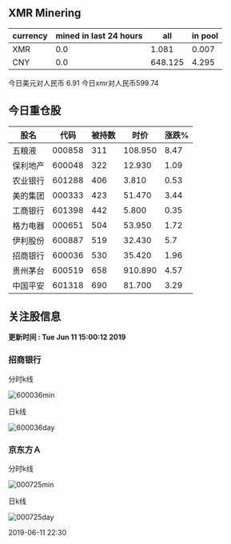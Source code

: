 ## XMR Minering

|currency|mined in last 24 hours|all|in pool|
|---|---|---|---|
|XMR|0.0|1.081|0.007|
|CNY|0.0|648.125|4.295|

今日美元对人民币 6.91	今日xmr对人民币599.74


## 今日重仓股 

|股名|代码|被持数|时价|涨跌%|
|---|---|---|---|---|
|五粮液|000858|311|108.950|8.47|
|保利地产|600048|322|12.930|1.09|
|农业银行|601288|406|3.810|0.53|
|美的集团|000333|423|51.470|3.44|
|工商银行|601398|442|5.800|0.35|
|格力电器|000651|504|53.950|1.72|
|伊利股份|600887|519|32.430|5.7|
|招商银行|600036|530|35.420|1.96|
|贵州茅台|600519|658|910.890|4.57|
|中国平安|601318|690|81.700|3.29|

## 关注股信息
**更新时间 : Tue Jun 11 15:00:12 2019**
### 招商银行 
分时k线

![600036min](http://image.sinajs.cn/newchart/min/n/sh600036.gif)

日k线

![600036day](http://image.sinajs.cn/newchart/daily/n/sh600036.gif)

### 京东方Ａ 
分时k线

![000725min](http://image.sinajs.cn/newchart/min/n/sz000725.gif)

日k线

![000725day](http://image.sinajs.cn/newchart/daily/n/sz000725.gif)

2019-06-11 22:30